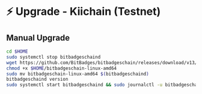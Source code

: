 # ⚡ Upgrade - Kiichain (Testnet)

## Manual Upgrade

```bash
cd $HOME
sudo systemctl stop bitbadgeschaind
wget https://github.com/BitBadges/bitbadgeschain/releases/download/v13/bitbadgeschain-linux-amd64
chmod +x $HOME/bitbadgeschain-linux-amd64
sudo mv bitbadgeschain-linux-amd64 $(bitbadgeschaind)
bitbadgeschaind version
sudo systemctl start bitbadgeschaind && sudo journalctl -u bitbadgeschaind -fo cat
```
